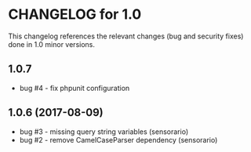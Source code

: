 # CHANGELOG for 1.0

This changelog references the relevant changes (bug and security fixes) done
in 1.0 minor versions.

## 1.0.7

 - bug #4 - fix phpunit configuration

## 1.0.6 (2017-08-09)

 - bug #3 - missing query string variables (sensorario)
 - bug #2 - remove CamelCaseParser dependency (sensorario)
